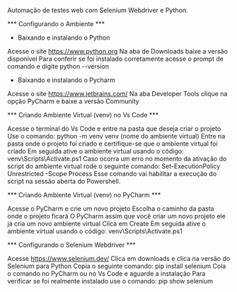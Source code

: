 Automação de testes web com Selenium Webdriver e Python.


*** Configurando o Ambiente ***

* Baixando e instalando o Python

Acesse o site https://www.python.org
Na aba de Downloads baixe a versão disponível
Para conferir se foi instalado corretamente acesse o prompt de comando e digite python --version


* Baixando e instalando o Pycharm

Acesse o site https://www.jetbrains.com/
Na aba Developer Tools clique na opção PyCharm e baixe a versão Community


*** Criando Ambiente Virtual (venv) no Vs Code ***

Acesse o terminal do Vs Code e entre na pasta que deseja criar o projeto
Use o comando: python -m venv venv (nome do ambiente virtual)
Entre na pasta onde o projeto foi criado e certifique-se que o ambiente virtual foi criado
Em seguida ative o ambiente virtual usando o código: venv\Scripts\Activate.ps1
Caso ocorra um erro no momento da ativação do script do ambiente virtual rode o seguinte comando: 
Set-ExecutionPolicy Unrestricted -Scope Process
Esse comando vai habilitar a execução do script na sessão aberta do Powershell.



*** Criando Ambiente Virtual (venv) no PyCharm ***

Acesse o PyCharm e crie um novo projeto
Escolha o caminho da pasta onde o projeto ficará 
O PyCharm assim que você criar um novo projeto ele já cria um novo ambiente virtual
Clica em Create
Em seguida ative o ambiente virtual usando o código: venv\Scripts\Activate.ps1


*** Configurando o Selenium Webdriver ***

Acesse https://www.selenium.dev/
Clica em downloads e clica na versão do Selenium para Python
Copia o seguinte comando: pip install selenium
Cola o comando no PyCharm ou no Vs Code e aguarde a instalação
Para verificar se foi realmente instalado use o comando: 
pip show selenium


